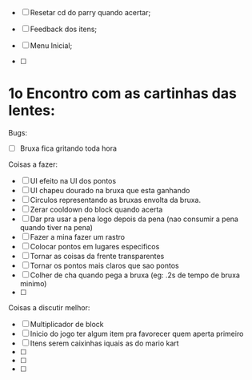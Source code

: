- [ ] Resetar cd do parry quando acertar;
- [ ] Feedback dos itens;
- [ ] Menu Inicial;

- [ ] 

1o Encontro com as cartinhas das lentes:
========================================

Bugs:
- [ ] Bruxa fica gritando toda hora

Coisas a fazer:
- [ ] UI efeito na UI dos pontos
- [ ] UI chapeu dourado na bruxa que esta ganhando
- [ ] Circulos representando as bruxas envolta da bruxa.
- [ ] Zerar cooldown do block quando acerta
- [ ] Dar pra usar a pena logo depois da pena (nao consumir a pena quando tiver na pena)
- [ ] Fazer a mina fazer um rastro
- [ ] Colocar pontos em lugares especificos
- [ ] Tornar as coisas da frente transparentes
- [ ] Tornar os pontos mais claros que sao pontos
- [ ] Colher de cha quando pega a bruxa (eg: .2s de tempo de bruxa minimo)
- [ ]

Coisas a discutir melhor:
- [ ] Multiplicador de block
- [ ] Inicio do jogo ter algum item pra favorecer quem aperta primeiro
- [ ] Itens serem caixinhas iquais as do mario kart
- [ ]
- [ ]
- [ ]
